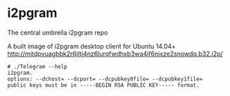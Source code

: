 # i2pgram
The central umbrella i2pgram repo

A built image of i2pgram desktop client for Ubuntu 14.04+ http://mitdpvuagbbk2r6jltj4nz6lurqfwdhxb3wa4jf6nixze2snowdq.b32.i2p/

```
# ./Telegram --help
i2pgram.
options: --dchost= --dcport= --dcpubkey0file= --dcpubkey1file=
public keys must be in -----BEGIN RSA PUBLIC KEY----- format.
```
